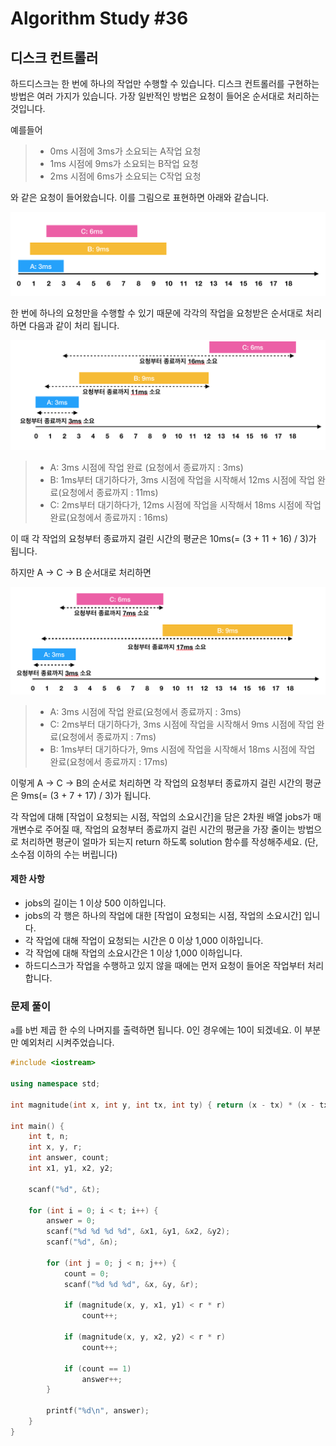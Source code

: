 # Algorithm Study #36

## 디스크 컨트롤러

하드디스크는 한 번에 하나의 작업만 수행할 수 있습니다. 디스크 컨트롤러를 구현하는 방법은 여러 가지가 있습니다. 가장 일반적인 방법은 요청이 들어온 순서대로 처리하는 것입니다.

예를들어

> - 0ms 시점에 3ms가 소요되는 A작업 요청
> - 1ms 시점에 9ms가 소요되는 B작업 요청
> - 2ms 시점에 6ms가 소요되는 C작업 요청

와 같은 요청이 들어왔습니다. 이를 그림으로 표현하면 아래와 같습니다.

![algorithmStudy_36_0](Images/algorithmStudy_36_0.png)

한 번에 하나의 요청만을 수행할 수 있기 때문에 각각의 작업을 요청받은 순서대로 처리하면 다음과 같이 처리 됩니다.

![algorithmStudy_36_1](Images/algorithmStudy_36_1.png)

> - A: 3ms 시점에 작업 완료 (요청에서 종료까지 : 3ms)
> - B: 1ms부터 대기하다가, 3ms 시점에 작업을 시작해서 12ms 시점에 작업 완료(요청에서 종료까지 : 11ms)
> - C: 2ms부터 대기하다가, 12ms 시점에 작업을 시작해서 18ms 시점에 작업 완료(요청에서 종료까지 : 16ms)

이 때 각 작업의 요청부터 종료까지 걸린 시간의 평균은 10ms(= (3 + 11 + 16) / 3)가 됩니다.

하지만 A → C → B 순서대로 처리하면

![algorithmStudy_36_2](Images/algorithmStudy_36_2.png)

> - A: 3ms 시점에 작업 완료(요청에서 종료까지 : 3ms)
> - C: 2ms부터 대기하다가, 3ms 시점에 작업을 시작해서 9ms 시점에 작업 완료(요청에서 종료까지 : 7ms)
> - B: 1ms부터 대기하다가, 9ms 시점에 작업을 시작해서 18ms 시점에 작업 완료(요청에서 종료까지 : 17ms)

이렇게 A → C → B의 순서로 처리하면 각 작업의 요청부터 종료까지 걸린 시간의 평균은 9ms(= (3 + 7 + 17) / 3)가 됩니다.

각 작업에 대해 [작업이 요청되는 시점, 작업의 소요시간]을 담은 2차원 배열 jobs가 매개변수로 주어질 때, 작업의 요청부터 종료까지 걸린 시간의 평균을 가장 줄이는 방법으로 처리하면 평균이 얼마가 되는지 return 하도록 solution 함수를 작성해주세요. (단, 소수점 이하의 수는 버립니다)

#### 제한 사항
- jobs의 길이는 1 이상 500 이하입니다.
- jobs의 각 행은 하나의 작업에 대한 [작업이 요청되는 시점, 작업의 소요시간] 입니다.
- 각 작업에 대해 작업이 요청되는 시간은 0 이상 1,000 이하입니다.
- 각 작업에 대해 작업의 소요시간은 1 이상 1,000 이하입니다.
- 하드디스크가 작업을 수행하고 있지 않을 때에는 먼저 요청이 들어온 작업부터 처리합니다.

### 문제 풀이

```a```를 ```b```번 제곱 한 수의 나머지를 출력하면 됩니다. 0인 경우에는 10이 되겠네요. 이 부분만 예외처리 시켜주었습니다.

``` cpp
#include <iostream>

using namespace std;

int magnitude(int x, int y, int tx, int ty) { return (x - tx) * (x - tx) + (y - ty) * (y - ty); }

int main() {
    int t, n;
    int x, y, r;
    int answer, count;
    int x1, y1, x2, y2;

    scanf("%d", &t);

    for (int i = 0; i < t; i++) {
        answer = 0;
        scanf("%d %d %d %d", &x1, &y1, &x2, &y2);
        scanf("%d", &n);
        
        for (int j = 0; j < n; j++) {
            count = 0;
            scanf("%d %d %d", &x, &y, &r);
            
            if (magnitude(x, y, x1, y1) < r * r)
                count++;
            
            if (magnitude(x, y, x2, y2) < r * r)
                count++;
                
            if (count == 1)
                answer++;
        }
        
        printf("%d\n", answer);
    }
}
```